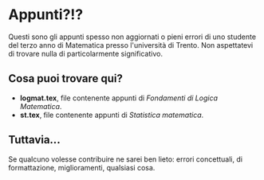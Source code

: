 Appunti?!?
=======

Questi sono gli appunti spesso non aggiornati o pieni errori di uno studente del terzo anno di Matematica presso l'università di Trento. Non aspettatevi di trovare nulla di particolarmente significativo.

Cosa puoi trovare qui?
---
+ **logmat.tex**, file contenente appunti di *Fondamenti di Logica Matematica*.
+ **st.tex**, file contenente appunti di *Statistica matematica*.


Tuttavia...
---

Se qualcuno volesse contribuire ne sarei ben lieto: errori concettuali, di formattazione, miglioramenti, qualsiasi cosa.
